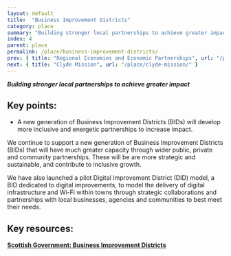 ```yaml
---
layout: default
title:  "Business Improvement Districts"
category: place
summary: "Building stronger local partnerships to achieve greater impact"
index: 4
parent: place
permalink: /place/business-improvement-districts/
prev: { title: "Regional Economies and Economic Partnerships", url: "/place/regional-economies/" }
next: { title: "Clyde Mission", url: "/place/clyde-mission/" }
---
```

***Building stronger local partnerships to achieve greater impact***

## Key points:

* A new generation of Business Improvement Districts (BIDs) will develop more inclusive and energetic partnerships to increase impact.  

We continue to support a new generation of Business Improvement Districts (BIDs) that will have much greater capacity through wider public, private and community partnerships. These will be are more strategic and sustainable, and contribute to inclusive growth.  

We have also launched a pilot Digital Improvement District (DID) model, a BID dedicated to digital improvements, to model the delivery of digital infrastructure and Wi-Fi within towns through strategic collaborations and partnerships with local businesses, agencies and communities to best meet their needs.  

## Key resources:

**[Scottish Government: Business Improvement Districts](https://www.gov.scot/policies/regeneration/business-improvement-districts-bids/)**  
